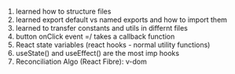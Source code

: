 1. learned how to structure files
2. learned export default vs named exports and how to import them
3. learned to transfer constants and utils in differnt files
4. button onClick event =/ takes a callback function
5. React state variables (react hooks - normal utility functions)
6. useState() and useEffect() are the most imp hooks
7. Reconciliation Algo (React Fibre): v-dom

